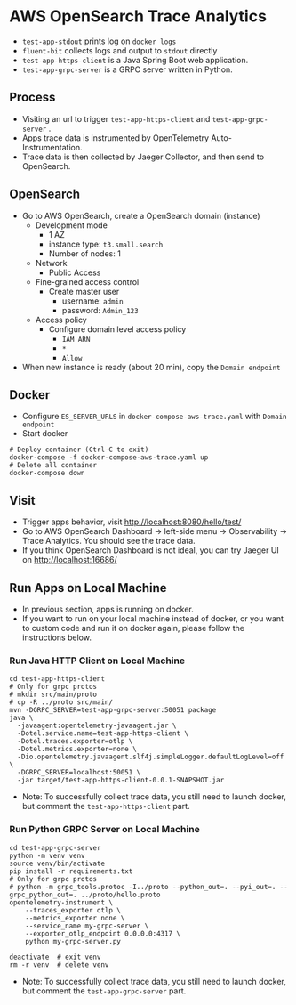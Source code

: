
# AWS OpenSearch Trace Analytics

- `test-app-stdout` prints log on `docker logs`
- `fluent-bit` collects logs and output to `stdout` directly
- `test-app-https-client` is a Java Spring Boot web application.
- `test-app-grpc-server` is a GRPC server written in Python.

## Process
- Visiting an url to trigger `test-app-https-client` and `test-app-grpc-server` .
- Apps trace data is instrumented by OpenTelemetry Auto-Instrumentation.
- Trace data is then collected by Jaeger Collector, and then send to OpenSearch.

## OpenSearch
- Go to AWS OpenSearch, create a OpenSearch domain (instance)
  - Development mode
    - 1 AZ
    - instance type: `t3.small.search`
    - Number of nodes: 1
  - Network
    - Public Access
  - Fine-grained access control
    - Create master user
      - username: `admin`
      - password: `Admin_123`
  - Access policy
    - Configure domain level access policy
      - `IAM ARN`
      - `*`
      - `Allow`
- When new instance is ready (about 20 min), copy the `Domain endpoint`


## Docker
- Configure `ES_SERVER_URLS` in `docker-compose-aws-trace.yaml` with `Domain endpoint`
- Start docker

```shell
# Deploy container (Ctrl-C to exit)
docker-compose -f docker-compose-aws-trace.yaml up
# Delete all container
docker-compose down
```

## Visit
- Trigger apps behavior, visit [http://localhost:8080/hello/test/](http://localhost:8080/hello/test/)
- Go to AWS OpenSearch Dashboard -> left-side menu -> Observability -> Trace Analytics. You should see the trace data.
- If you think OpenSearch Dashboard is not ideal, you can try Jaeger UI on [http://localhost:16686/](http://localhost:16686/)


## Run Apps on Local Machine
- In previous section, apps is running on docker.
- If you want to run on your local machine instead of docker, or you want to custom code and run it on docker again, please follow the instructions below.

### Run Java HTTP Client on Local Machine
```shell
cd test-app-https-client
# Only for grpc protos
# mkdir src/main/proto
# cp -R ../proto src/main/
mvn -DGRPC_SERVER=test-app-grpc-server:50051 package
java \
  -javaagent:opentelemetry-javaagent.jar \
  -Dotel.service.name=test-app-https-client \
  -Dotel.traces.exporter=otlp \
  -Dotel.metrics.exporter=none \
  -Dio.opentelemetry.javaagent.slf4j.simpleLogger.defaultLogLevel=off \
  -DGRPC_SERVER=localhost:50051 \
  -jar target/test-app-https-client-0.0.1-SNAPSHOT.jar
```
- Note: To successfully collect trace data, you still need to launch docker, but comment the `test-app-https-client` part.

### Run Python GRPC Server on Local Machine
```shell
cd test-app-grpc-server
python -m venv venv
source venv/bin/activate
pip install -r requirements.txt
# Only for grpc protos
# python -m grpc_tools.protoc -I../proto --python_out=. --pyi_out=. --grpc_python_out=. ../proto/hello.proto
opentelemetry-instrument \
    --traces_exporter otlp \
    --metrics_exporter none \
    --service_name my-grpc-server \
    --exporter_otlp_endpoint 0.0.0.0:4317 \
    python my-grpc-server.py

deactivate  # exit venv
rm -r venv  # delete venv
```
- Note: To successfully collect trace data, you still need to launch docker, but comment the `test-app-grpc-server` part.
